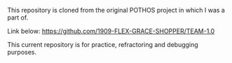 This repository is cloned from the original POTHOS project in which I was a part of.

Link below:
https://github.com/1909-FLEX-GRACE-SHOPPER/TEAM-1.0

This current repository is for practice, refractoring and debugging purposes.